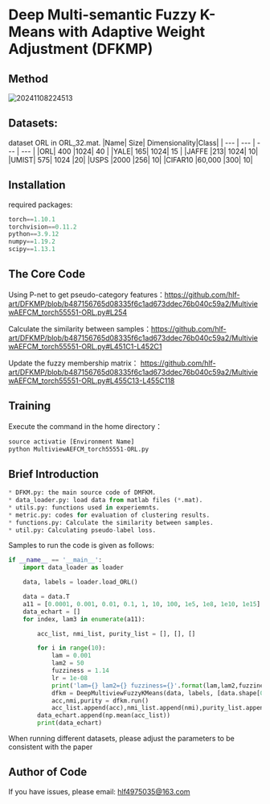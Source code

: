 # Deep Multi-semantic Fuzzy K-Means with Adaptive Weight Adjustment (DFKMP)
## Method
![20241108224513](https://github.com/user-attachments/assets/a3f61ddc-6910-43bf-9b57-2e967d996eda)



## Datasets:
dataset ORL in ORL_32.mat. 
|Name| Size| Dimensionality|Class|
| --- | --- | --- | --- | 
|ORL| 400 |1024| 40 |
|YALE| 165| 1024| 15 |
|JAFFE |213| 1024| 10|
|UMIST| 575| 1024 |20|
|USPS |2000 |256| 10|
|CIFAR10 |60,000 |300| 10|
## Installation
required packages:
```python  
torch==1.10.1
torchvision==0.11.2
python==3.9.12
numpy==1.19.2
scipy==1.13.1 
```
## The Core Code
Using P-net to get pseudo-category features：[https://github.com/hlf-art/DFKMP/blob/b487156765d08335f6c1ad673ddec76b040c59a2/MultiviewAEFCM_torch55551-ORL.py#L254 ](https://github.com/hlf-art/DFKMP/blob/b487156765d08335f6c1ad673ddec76b040c59a2/MultiviewAEFCM_torch55551-ORL.py#L254  "[title](https://github.com/hlf-art/DFKMP/blob/b487156765d08335f6c1ad673ddec76b040c59a2/MultiviewAEFCM_torch55551-ORL.py#L254 )")

Calculate the similarity between samples：https://github.com/hlf-art/DFKMP/blob/b487156765d08335f6c1ad673ddec76b040c59a2/MultiviewAEFCM_torch55551-ORL.py#L451C1-L452C1 

Update the fuzzy membership matrix： https://github.com/hlf-art/DFKMP/blob/b487156765d08335f6c1ad673ddec76b040c59a2/MultiviewAEFCM_torch55551-ORL.py#L455C13-L455C118 


## Training
Execute the command in the home directory：
```python
source activatie [Environment Name]
python MultiviewAEFCM_torch55551-ORL.py
```
## Brief Introduction
```python  
* DFKM.py: the main source code of DMFKM.
* data_loader.py: load data from matlab files (*.mat).
* utils.py: functions used in experiemnts.
* metric.py: codes for evaluation of clustering results.
* functions.py: Calculate the similarity between samples.
* util.py: Calculating pseudo-label loss.
```
Samples to run the code is given as follows:
```python
if __name__ == '__main__':
    import data_loader as loader

    data, labels = loader.load_ORL()

    data = data.T
    a11 = [0.0001, 0.001, 0.01, 0.1, 1, 10, 100, 1e5, 1e8, 1e10, 1e15]
    data_echart = []
    for index, lam3 in enumerate(a11):

        acc_list, nmi_list, purity_list = [], [], []

        for i in range(10):
            lam = 0.001
            lam2 = 50
            fuzziness = 1.14
            lr = 1e-08
            print('lam={} lam2={} fuzziness={}'.format(lam,lam2,fuzziness))
            dfkm = DeepMultiviewFuzzyKMeans(data, labels, [data.shape[0], 256, 128], lam=lam, lam2=lam2,lam3=lam3, fuzziness = fuzziness, batch_size=128, lr=lr,num_views=3)
            acc,nmi,purity = dfkm.run()
            acc_list.append(acc),nmi_list.append(nmi),purity_list.append(purity)
        data_echart.append(np.mean(acc_list))
        print(data_echart)
```
When running different datasets, please adjust the parameters to be consistent with the paper
## Author of Code
If you have issues, please email: hlf4975035@163.com
